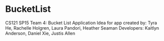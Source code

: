 # BucketList
CS121 SP15 Team 4: Bucket List Application
Idea for app created by: Tyra He, Rachelle Holgren, Laura Pandori, Heather Seaman
Developers: Kaitlyn Anderson, Daniel Xie, Justis Allen
